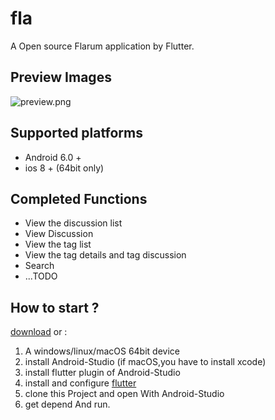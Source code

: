 # fla

A Open source Flarum application by Flutter.

## Preview Images
![preview.png](https://i.loli.net/2020/07/16/g8b1m4JBH5qISdE.png)

## Supported platforms
- Android 6.0 +
- ios 8 + (64bit only)

## Completed Functions
- View the discussion list
- View Discussion
- View the tag list
- View the tag details and tag discussion  
- Search  
- ...TODO


## How to start ?

[download](https://github.com/fluam/fla/releases) or :

1. A windows/linux/macOS 64bit device
2. install Android-Studio (if macOS,you have to install xcode)
3. install flutter plugin of Android-Studio
4. install and configure [flutter](https://flutter.dev/docs/get-started/install)
5. clone this Project and open With Android-Studio
6. get depend And run.
